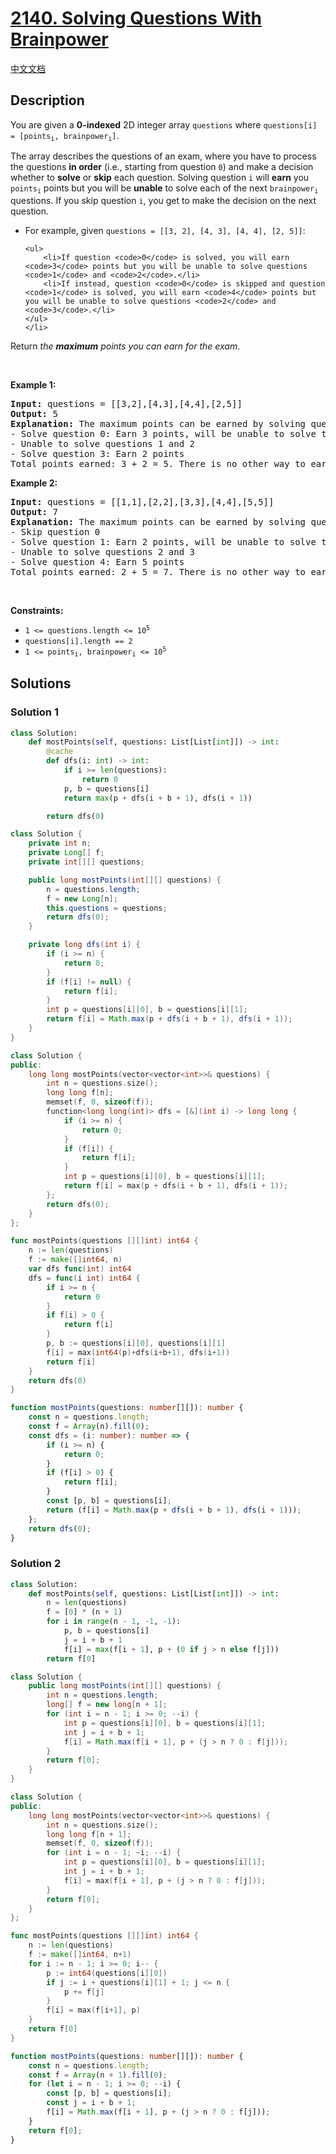 # [2140. Solving Questions With Brainpower](https://leetcode.com/problems/solving-questions-with-brainpower)

[中文文档](./solution/2100-2199/2140.Solving%20Questions%20With%20Brainpower/README.md)

<!-- tags:Array,Dynamic Programming -->

## Description

<p>You are given a <strong>0-indexed</strong> 2D integer array <code>questions</code> where <code>questions[i] = [points<sub>i</sub>, brainpower<sub>i</sub>]</code>.</p>

<p>The array describes the questions of an exam, where you have to process the questions <strong>in order</strong> (i.e., starting from question <code>0</code>) and make a decision whether to <strong>solve</strong> or <strong>skip</strong> each question. Solving question <code>i</code> will <strong>earn</strong> you <code>points<sub>i</sub></code> points but you will be <strong>unable</strong> to solve each of the next <code>brainpower<sub>i</sub></code> questions. If you skip question <code>i</code>, you get to make the decision on the next question.</p>

<ul>
	<li>For example, given <code>questions = [[3, 2], [4, 3], [4, 4], [2, 5]]</code>:

    <ul>
    	<li>If question <code>0</code> is solved, you will earn <code>3</code> points but you will be unable to solve questions <code>1</code> and <code>2</code>.</li>
    	<li>If instead, question <code>0</code> is skipped and question <code>1</code> is solved, you will earn <code>4</code> points but you will be unable to solve questions <code>2</code> and <code>3</code>.</li>
    </ul>
    </li>

</ul>

<p>Return <em>the <strong>maximum</strong> points you can earn for the exam</em>.</p>

<p>&nbsp;</p>
<p><strong class="example">Example 1:</strong></p>

<pre>
<strong>Input:</strong> questions = [[3,2],[4,3],[4,4],[2,5]]
<strong>Output:</strong> 5
<strong>Explanation:</strong> The maximum points can be earned by solving questions 0 and 3.
- Solve question 0: Earn 3 points, will be unable to solve the next 2 questions
- Unable to solve questions 1 and 2
- Solve question 3: Earn 2 points
Total points earned: 3 + 2 = 5. There is no other way to earn 5 or more points.
</pre>

<p><strong class="example">Example 2:</strong></p>

<pre>
<strong>Input:</strong> questions = [[1,1],[2,2],[3,3],[4,4],[5,5]]
<strong>Output:</strong> 7
<strong>Explanation:</strong> The maximum points can be earned by solving questions 1 and 4.
- Skip question 0
- Solve question 1: Earn 2 points, will be unable to solve the next 2 questions
- Unable to solve questions 2 and 3
- Solve question 4: Earn 5 points
Total points earned: 2 + 5 = 7. There is no other way to earn 7 or more points.
</pre>

<p>&nbsp;</p>
<p><strong>Constraints:</strong></p>

<ul>
	<li><code>1 &lt;= questions.length &lt;= 10<sup>5</sup></code></li>
	<li><code>questions[i].length == 2</code></li>
	<li><code>1 &lt;= points<sub>i</sub>, brainpower<sub>i</sub> &lt;= 10<sup>5</sup></code></li>
</ul>

## Solutions

### Solution 1

<!-- tabs:start -->

```python
class Solution:
    def mostPoints(self, questions: List[List[int]]) -> int:
        @cache
        def dfs(i: int) -> int:
            if i >= len(questions):
                return 0
            p, b = questions[i]
            return max(p + dfs(i + b + 1), dfs(i + 1))

        return dfs(0)
```

```java
class Solution {
    private int n;
    private Long[] f;
    private int[][] questions;

    public long mostPoints(int[][] questions) {
        n = questions.length;
        f = new Long[n];
        this.questions = questions;
        return dfs(0);
    }

    private long dfs(int i) {
        if (i >= n) {
            return 0;
        }
        if (f[i] != null) {
            return f[i];
        }
        int p = questions[i][0], b = questions[i][1];
        return f[i] = Math.max(p + dfs(i + b + 1), dfs(i + 1));
    }
}
```

```cpp
class Solution {
public:
    long long mostPoints(vector<vector<int>>& questions) {
        int n = questions.size();
        long long f[n];
        memset(f, 0, sizeof(f));
        function<long long(int)> dfs = [&](int i) -> long long {
            if (i >= n) {
                return 0;
            }
            if (f[i]) {
                return f[i];
            }
            int p = questions[i][0], b = questions[i][1];
            return f[i] = max(p + dfs(i + b + 1), dfs(i + 1));
        };
        return dfs(0);
    }
};
```

```go
func mostPoints(questions [][]int) int64 {
	n := len(questions)
	f := make([]int64, n)
	var dfs func(int) int64
	dfs = func(i int) int64 {
		if i >= n {
			return 0
		}
		if f[i] > 0 {
			return f[i]
		}
		p, b := questions[i][0], questions[i][1]
		f[i] = max(int64(p)+dfs(i+b+1), dfs(i+1))
		return f[i]
	}
	return dfs(0)
}
```

```ts
function mostPoints(questions: number[][]): number {
    const n = questions.length;
    const f = Array(n).fill(0);
    const dfs = (i: number): number => {
        if (i >= n) {
            return 0;
        }
        if (f[i] > 0) {
            return f[i];
        }
        const [p, b] = questions[i];
        return (f[i] = Math.max(p + dfs(i + b + 1), dfs(i + 1)));
    };
    return dfs(0);
}
```

<!-- tabs:end -->

### Solution 2

<!-- tabs:start -->

```python
class Solution:
    def mostPoints(self, questions: List[List[int]]) -> int:
        n = len(questions)
        f = [0] * (n + 1)
        for i in range(n - 1, -1, -1):
            p, b = questions[i]
            j = i + b + 1
            f[i] = max(f[i + 1], p + (0 if j > n else f[j]))
        return f[0]
```

```java
class Solution {
    public long mostPoints(int[][] questions) {
        int n = questions.length;
        long[] f = new long[n + 1];
        for (int i = n - 1; i >= 0; --i) {
            int p = questions[i][0], b = questions[i][1];
            int j = i + b + 1;
            f[i] = Math.max(f[i + 1], p + (j > n ? 0 : f[j]));
        }
        return f[0];
    }
}
```

```cpp
class Solution {
public:
    long long mostPoints(vector<vector<int>>& questions) {
        int n = questions.size();
        long long f[n + 1];
        memset(f, 0, sizeof(f));
        for (int i = n - 1; ~i; --i) {
            int p = questions[i][0], b = questions[i][1];
            int j = i + b + 1;
            f[i] = max(f[i + 1], p + (j > n ? 0 : f[j]));
        }
        return f[0];
    }
};
```

```go
func mostPoints(questions [][]int) int64 {
	n := len(questions)
	f := make([]int64, n+1)
	for i := n - 1; i >= 0; i-- {
		p := int64(questions[i][0])
		if j := i + questions[i][1] + 1; j <= n {
			p += f[j]
		}
		f[i] = max(f[i+1], p)
	}
	return f[0]
}
```

```ts
function mostPoints(questions: number[][]): number {
    const n = questions.length;
    const f = Array(n + 1).fill(0);
    for (let i = n - 1; i >= 0; --i) {
        const [p, b] = questions[i];
        const j = i + b + 1;
        f[i] = Math.max(f[i + 1], p + (j > n ? 0 : f[j]));
    }
    return f[0];
}
```

<!-- tabs:end -->

<!-- end -->
